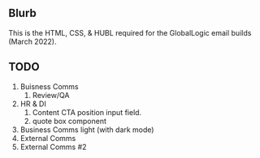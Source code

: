 ## Blurb
This is the HTML, CSS, & HUBL required for the GlobalLogic email builds (March 2022).

## TODO
1. Buisness Comms
   1. Review/QA
2. HR & DI
   1. Content CTA position input field.
   2. quote box component
3. Business Comms light (with dark mode)
4. External Comms
5. External Comms #2